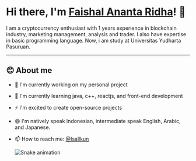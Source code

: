 <!-- markdownlint-disable MD033 MD042-->

# Hi there, I'm **[Faishal Ananta Ridha](https://isallkun.my.id)**! 👋

I am a cryptocurrency enthusiast with 1 years experience in blockchain industry, marketing management, analysis and trader. I also have expertise in basic programming language. Now, i am study at Universitas Yudharta Pasuruan.

---

## **😊 About me**

- 🔭 I'm currently working on my personal project
- 🌱 I'm currently learning java, c++, reactjs, and front-end development
- ⚡ I'm excited to create open-source projects
- 😄 I'm natively speak Indonesian, intermediate speak English, Arabic, and Japanese. 
- 📫 How to reach me: [@Isallkun](https://twitter.com/Isallkun)

  ![Snake animation](https://raw.githubusercontent.com/Santriinsyaf/Santriinsyaf/output/github-contribution-grid-snake-dark.svg#gh-dark-mode-only)
  
</div>

